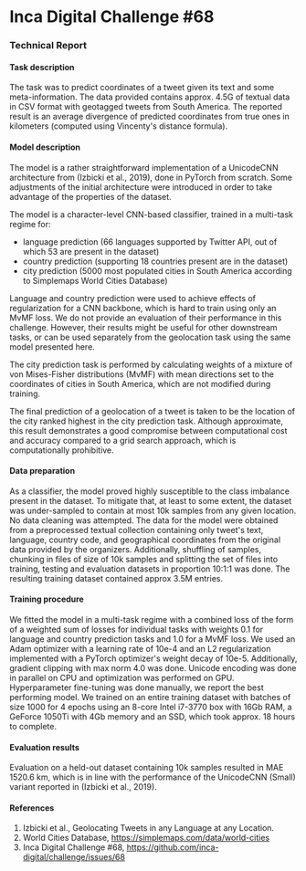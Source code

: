 # Inca Digital Challenge #68
### Technical Report 


#### Task description

The task was to predict coordinates of a tweet given its text and some meta-information.
The data provided contains approx. 4.5G of textual data in CSV format with geotagged tweets from South America.
The reported result is an average divergence of predicted coordinates from true ones in kilometers (computed 
using Vincenty's distance formula).

#### Model description

The model is a rather straightforward implementation of a UnicodeCNN architecture from (Izbicki et al., 2019), 
done in PyTorch from scratch. Some adjustments of the initial architecture were introduced
in order to take advantage of the properties of the dataset. 

The model is a character-level CNN-based classifier, trained in a multi-task regime for:

  * language prediction (66 languages supported by Twitter API, out of which 53 are present in the dataset)
  * country prediction (supporting 18 countries present are in the dataset)
  * city prediction (5000 most populated cities in South America according to Simplemaps World Cities Database)

Language and country prediction were used to achieve effects of regularization for a CNN backbone, which is hard 
to train using only an MvMF loss. We do not provide an evaluation of their performance in this challenge. However, 
their results might be useful for other downstream tasks, or can be used separately from the geolocation task using 
the same model presented here.

The city prediction task is performed by calculating weights of a mixture of von Mises-Fisher distributions (MvMF)
with mean directions set to the coordinates of cities in South America, which are not modified during training. 

The final prediction of a geolocation of a tweet is taken to be the location of the city ranked highest 
in the city prediction task. Although approximate, this result demonstrates a good compromise between computational 
cost and accuracy compared to a grid search approach, which is computationally prohibitive.

#### Data preparation

As a classifier, the model proved highly susceptible to the class imbalance present in the dataset. To mitigate that,
at least to some extent, the dataset was under-sampled to contain at most 10k samples from any given location. No 
data cleaning was attempted. The data for the model were obtained from a preprocessed textual 
collection containing only tweet's text, language, country code, and geographical coordinates from the original
data provided by the organizers. Additionally, shuffling of samples, chunking in files of size of 10k samples and 
splitting the set of files into training, testing and evaluation datasets in proportion 10:1:1 was done. 
The resulting training dataset contained approx 3.5M entries.     

#### Training procedure

We fitted the model in a multi-task regime with a combined loss of the form of a weighted sum of losses for individual 
tasks with weights 0.1 for language and country prediction tasks and 1.0 for a MvMF loss. We used an Adam optimizer 
with a learning rate of 10e-4 and an L2 regularization implemented with a PyTorch optimizer's weight decay of 10e-5.
Additionally, gradient clipping with max norm 4.0 was done. Unicode encoding was done in parallel on CPU and 
optimization was performed on GPU. Hyperparameter fine-tuning was done manually, we report the best performing model.
We trained on an entire training dataset with batches of size 1000 for 4 epochs using an 8-core Intel i7-3770 box with
16Gb RAM, a GeForce 1050Ti with 4Gb memory and an SSD, which took approx. 18 hours to complete.  

#### Evaluation results

Evaluation on a held-out dataset containing 10k samples resulted in MAE 1520.6 km, which is in line 
with the performance of the UnicodeCNN (Small) variant reported in (Izbicki et al., 2019).  

#### References

1. Izbicki et al., Geolocating Tweets in any Language at any Location.
2. World Cities Database, https://simplemaps.com/data/world-cities
3. Inca Digital Challenge #68, https://github.com/inca-digital/challenge/issues/68